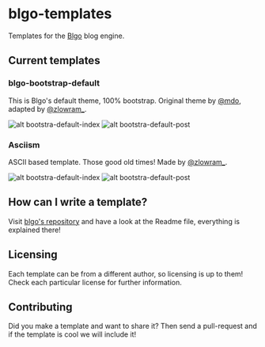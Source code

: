 # blgo-templates

Templates for the [Blgo](http://github.com/zlowram/blgo) blog engine.

## Current templates

### blgo-bootstrap-default
This is Blgo's default theme, 100% bootstrap. Original theme by [@mdo](http://twitter.com/mdo), adapted by [@zlowram_](http://twitter.com/zlowram_).

![alt bootstra-default-index](https://github.com/zlowram/blgo-templates/screenshots/bootstrap-default-index.png "Bootstrap-default index")
![alt bootstra-default-post](https://github.com/zlowram/blgo-templates/screenshots/bootstrap-default-post.png "Bootstrap-default index")


### Asciism
ASCII based template. Those good old times! Made by [@zlowram_](http://twitter.com/zlowram_).

![alt bootstra-default-index](https://github.com/zlowram/blgo-templates/screenshots/asciism-index.png "asciism index")
![alt bootstra-default-post](https://github.com/zlowram/blgo-templates/screenshots/asciism-post.png "asciism index")

## How can I write a template?

Visit [blgo's repository](http://github.com/zlowram/blgo) and have a look at the Readme file, everything is explained there!

## Licensing

Each template can be from a different author, so licensing is up to them! Check each particular license for further information.

## Contributing

Did you make a template and want to share it? Then send a pull-request and if the template is cool we will include it!

